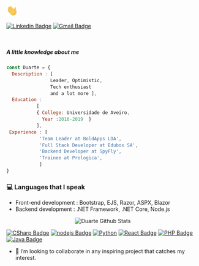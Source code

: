 <img src="https://raw.githubusercontent.com/ABSphreak/ABSphreak/master/gifs/Hi.gif" width="30px">




[![Linkedin Badge](https://img.shields.io/badge/-Duarte-blue?style=flat-square&logo=Linkedin&logoColor=white&link=https://www.linkedin.com/in/jorgermduarte/)](https://www.linkedin.com/in/jorgermduarte/)
[![Gmail Badge](https://img.shields.io/badge/-jorge_duarte@outlook.pt-c14438?style=flat-square&logo=Gmail&logoColor=white&link=mailto:jorge_duarte@outlook.pt)](mailto:jorge_duarte@outlook.pt)

<br/>

##### A little knowledge about me

```javascript
const Duarte = {
  Description : [
                Leader, Optimistic, 
                Tech enthusiast  
                and a lot more ],
  Education : 
           [ 
           { College: Universidade de Aveiro, 
             Year :2016-2019  }
           ],
 Experience : [
            'Team Leader at BoldApps LDA', 
            'Full Stack Developer at Edubox SA', 
            'Backend Developer at SpyFly',
            'Trainee at Prologica',
            ]
}
```


### :computer: Languages that I speak
* Front-end development : Bootstrap, EJS, Razor, ASPX, Blazor
* Backend development : .NET Framework, .NET Core, Node.js

<p align="center"> 
  <img src="https://github-readme-stats.vercel.app/api?username=jorgermduarte&theme=radical&show_icons=true" alt="Duarte Github Stats" />
</p>


[![CSharp Badge](https://img.shields.io/badge/-.NET-A9A9A9?style=flat-square&logo=C%20Sharp&logoColor=black)](CSharp)
[![nodejs Badge](https://img.shields.io/badge/-Node.js-A9A9A9?style=flat-square&logo=Javascript&logoColor=black)](Node.js)
[![Python](https://img.shields.io/badge/-Python-A9A9A9?style=flat-square&logo=Python&logoColor=black)](Python)
[![React Badge](https://img.shields.io/badge/-React-A9A9A9?style=flat-square&logo=React&logoColor=black)](React)
[![PHP Badge](https://img.shields.io/badge/-PHP-A9A9A9?style=flat-square&logo=PHP&logoColor=black)](PHP)
[![Java Badge](https://img.shields.io/badge/-Java-A9A9A9?style=flat-square&logo=Java&logoColor=black)](Java)


- 🤝 I’m looking to collaborate in any inspiring project that catches my interest.
